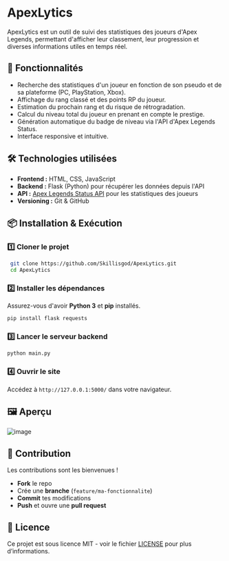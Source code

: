 # ApexLytics

ApexLytics est un outil de suivi des statistiques des joueurs d'Apex Legends, permettant d'afficher leur classement, leur progression et diverses informations utiles en temps réel.

## 🚀 Fonctionnalités

- Recherche des statistiques d'un joueur en fonction de son pseudo et de sa plateforme (PC, PlayStation, Xbox).
- Affichage du rang classé et des points RP du joueur.
- Estimation du prochain rang et du risque de rétrogradation.
- Calcul du niveau total du joueur en prenant en compte le prestige.
- Génération automatique du badge de niveau via l'API d'Apex Legends Status.
- Interface responsive et intuitive.

## 🛠️ Technologies utilisées

- **Frontend :** HTML, CSS, JavaScript
- **Backend :** Flask (Python) pour récupérer les données depuis l'API
- **API :** [Apex Legends Status API](https://apexlegendsstatus.com/) pour les statistiques des joueurs
- **Versioning :** Git & GitHub

## 📦 Installation & Exécution

### 1️⃣ Cloner le projet
```bash
 git clone https://github.com/Skillisgod/ApexLytics.git
 cd ApexLytics
```

### 2️⃣ Installer les dépendances
Assurez-vous d'avoir **Python 3** et **pip** installés.
```bash
pip install flask requests
```

### 3️⃣ Lancer le serveur backend
```bash
python main.py
```

### 4️⃣ Ouvrir le site
Accédez à `http://127.0.0.1:5000/` dans votre navigateur.

## 🖼️ Aperçu
![image](https://github.com/user-attachments/assets/ea24c20f-1906-4fdc-bd34-a0ea6c20c9b7)

## 🤝 Contribution
Les contributions sont les bienvenues !
- **Fork** le repo
- Crée une **branche** (`feature/ma-fonctionnalite`)
- **Commit** tes modifications
- **Push** et ouvre une **pull request**

## 📜 Licence
Ce projet est sous licence MIT - voir le fichier [LICENSE](LICENSE) pour plus d’informations.

